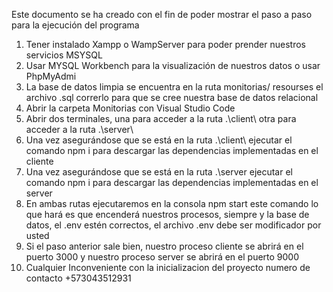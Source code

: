 Este documento se ha creado con el fin de poder mostrar el paso a paso para la ejecución del programa

1.	Tener instalado Xampp o WampServer para poder prender nuestros servicios MSYSQL
2.	Usar MYSQL Workbench para la visualización de nuestros datos o usar PhpMyAdmi
3.	La base de datos limpia se encuentra en la ruta monitorias/ resourses el archivo .sql correrlo para que se cree nuestra base de datos relacional
4.	Abrir la carpeta Monitorias con Visual Studio Code
5.	Abrir dos terminales, una para acceder a la ruta .\client\ otra para acceder a la ruta .\server\
6.	Una vez asegurándose que se está en la ruta .\client\  ejecutar el comando npm i para descargar las dependencias implementadas en el cliente
7.	Una vez asegurándose que se está en la ruta .\server  ejecutar el comando npm i para descargar las dependencias implementadas en el server
8.	En ambas rutas ejecutaremos en la consola npm start este comando lo que hará es que encenderá nuestros procesos, siempre y la base de datos, el .env estén correctos, el archivo .env debe ser modificador por usted
9.	Si el paso anterior sale bien, nuestro proceso cliente se abrirá en el puerto 3000 y nuestro proceso server se abrirá en el puerto 9000
10. Cualquier Inconveniente con la inicializacion del proyecto numero de contacto +573043512931
